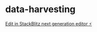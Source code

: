 # data-harvesting

[Edit in StackBlitz next generation editor ⚡️](https://stackblitz.com/~/github.com/LikhithaSwamy06/data-harvesting)